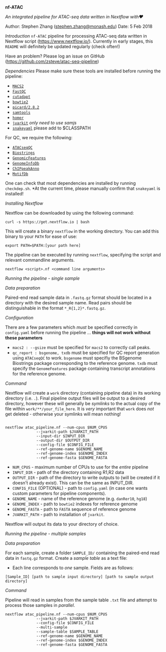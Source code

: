 **nf-ATAC**


_An integrated pipeline for ATAC-seq data written in *Nextflow* with:heart:_


Author:		Stephen Zhang (stephen.zhang@monash.edu)
Date:		5 Feb 2018



*Introduction*
`nf-ATAC` pipeline for processing ATAC-seq data written in Nextflow script (https://www.nextflow.io/).
Currently in early stages, this `README` will definitely be updated regularly (check often!)

Have an problem? Please log an issue on GitHub (https://github.com/zsteve/atac-seq-pipeline)

*Dependencies*
Please make sure these tools are installed before running the pipeline:

* [`MACS2`](https://github.com/taoliu/MACS)
* [`FastQC`](https://www.bioinformatics.babraham.ac.uk/projects/fastqc/)
* [`cutadapt`](http://cutadapt.readthedocs.io/en/stable/guide.html)
* [`bowtie2`](http://bowtie-bio.sourceforge.net/bowtie2/index.shtml)
* [`picard/2.8.2`](https://broadinstitute.github.io/picard/)
* [`samtools`](http://samtools.sourceforge.net/)
* [`homer`](http://homer.ucsd.edu/homer/)
* [`jvarkit`](https://github.com/lindenb/jvarkit) *only need to use samjs*
* [`snakeyaml`](https://bitbucket.org/asomov/snakeyaml/wiki/Documentation) please add to $CLASSPATH

For QC, we require the following:

* [`ATACseqQC`](https://bioconductor.org/packages/release/bioc/html/ATACseqQC.html)
* [`Biostrings`](https://bioconductor.org/packages/release/bioc/html/Biostrings.html)
* [`GenomicFeatures`](https://bioconductor.org/packages/release/bioc/html/GenomicFeatures.html)
* [`GenomeInfoDb`](https://bioconductor.org/packages/release/bioc/html/GenomeInfoDb.html)
* [`ChIPpeakAnno`](https://bioconductor.org/packages/release/bioc/html/ChIPpeakAnno.html)
* [`MotifDb`](http://bioconductor.org/packages/release/bioc/html/MotifDb.html)

One can check that most dependencies are installed by running `checkdep.sh`.
*At the current time, please manually confirm that `snakeyaml` is installed!

*Installing Nextflow*

Nextflow can be downloaded by using the following command:

`curl -s https://get.nextflow.io | bash`

This will create a binary `nextflow` in the working directory. You can add this binary to your `PATH` for ease of use:

`export PATH=$PATH:[your path here]`

The pipeline can be executed by running `nextflow`, specifying the script and relevant commandline arguments.

`nextflow <script>.nf <command line arguments>`

*Running the pipeline - single sample*

_Data preparation_

Paired-end read sample data in `.fastq.gz` format should be located in a directory with the desired sample name. Read pairs should be distinguishable in the format `*_R{1,2}*.fastq.gz`.

_Configuration_

There are a few parameters which *must* be specified correctly in `config.yaml` before running the pipeline ... **things will not work without these parameters**

 * `macs2 : --gsize` must be specified for `macs2` to correctly call peaks.
 * `qc_report : bsgenome, txdb` must be specified for QC report generation using `ATACseqQC` to work. `bsgenome` must specifiy the BSgenome Biostrings package corresponding to the reference genome. `txdb` must specify the `GenomeFeatures` package containing transcript annotations for the reference genome. 

_Command_

Nextflow will create a `work` directory (containing pipeline data) in its working directory (i.e. `.`). Final pipeline output files will be output to a desired directory, however these will generally be _symlinks_ to the actual copy of the file within `work/**/your_file_here`. It is *very* important that `work` does *not* get deleted - otherwise your symlinks will mean nothing!

```

nextflow atac_pipeline.nf --num-cpus $NUM_CPUS
			  --jvarkit-path $JVARKIT_PATH
			  --input-dir $INPUT_DIR
			  --output-dir $OUTPUT_DIR
			  --config-file $CONFIG_FILE
			  --ref-genome-name $GENOME_NAME
			  --ref-genome-index $GENOME_INDEX
			  --ref-genome-fasta $GENOME_FASTA
```

* `NUM_CPUS` - maximum number of CPUs to use for the _entire_ pipeline
* `INPUT_DIR` - path of the directory containing R1,R2 data
* `OUTPUT_DIR` - path of the directory to write outputs to (will be created if it doesn't already exist). This can be the same as INPUT_DIR.
* `CONFIG_FILE` (OPTIONAL) - path to `config.yaml` (in case one wants custom parameters for pipeline components). 
* `GENOME_NAME` - name of the reference genome (e.g. `danRer10`, `hg18`)
* `GENOME_INDEX` - path to `bowtie2` indexes for reference genome
* `GENOME_FASTA` - path to `FASTA` sequence of reference genome
* `JVARKIT_PATH` - path to installation of `jvarkit`. 

Nextflow will output its data to your directory of choice.

*Running the pipeline - multiple samples*

_Data preparation_

For each sample, create a folder `SAMPLE_ID/` containing the paired-end read data in `fastq.gz` format. Create a *sample table* as a text file:

* Each line corresponds to *one* sample. Fields are as follows:

```
[Sample_ID] [path to sample input directory] [path to sample output directory]
```

_Command_

Pipeline will read in samples from the sample table `.txt` file and attempt to process those samples in _parallel_. 

```
nextflow atac_pipeline.nf --num-cpus $NUM_CPUS
			  --jvarkit-path $JVARKIT_PATH
			  --config-file $CONFIG_FILE
			  --multi-sample
			  --sample-table $SAMPLE_TABLE
			  --ref-genome-name $GENOME_NAME
			  --ref-genome-index $GENOME_INDEX
			  --ref-genome-fasta $GENOME_FASTA

```


